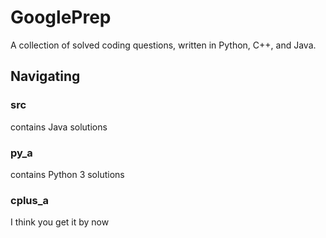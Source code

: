 # GooglePrep
A collection of solved coding questions, written in Python, C++, and Java. 

## Navigating
### src
contains Java solutions
### py_a
contains Python 3 solutions
### cplus_a
I think you get it by now
